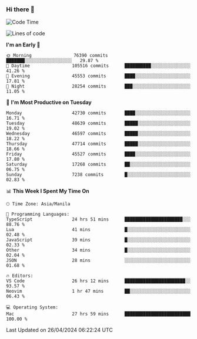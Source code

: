 ### Hi there 👋

<!--START_SECTION:waka-->
![Code Time](http://img.shields.io/badge/Code%20Time-5%2C093%20hrs%2052%20mins-blue)

![Lines of code](https://img.shields.io/badge/From%20Hello%20World%20I%27ve%20Written-114.3%20million%20lines%20of%20code-blue)

**I'm an Early 🐤** 

```text
🌞 Morning                76390 commits       ███████░░░░░░░░░░░░░░░░░░   29.87 % 
🌆 Daytime                105516 commits      ██████████░░░░░░░░░░░░░░░   41.26 % 
🌃 Evening                45553 commits       ████░░░░░░░░░░░░░░░░░░░░░   17.81 % 
🌙 Night                  28254 commits       ███░░░░░░░░░░░░░░░░░░░░░░   11.05 % 
```
📅 **I'm Most Productive on Tuesday** 

```text
Monday                   42730 commits       ████░░░░░░░░░░░░░░░░░░░░░   16.71 % 
Tuesday                  48639 commits       █████░░░░░░░░░░░░░░░░░░░░   19.02 % 
Wednesday                46597 commits       █████░░░░░░░░░░░░░░░░░░░░   18.22 % 
Thursday                 47714 commits       █████░░░░░░░░░░░░░░░░░░░░   18.66 % 
Friday                   45527 commits       ████░░░░░░░░░░░░░░░░░░░░░   17.80 % 
Saturday                 17268 commits       ██░░░░░░░░░░░░░░░░░░░░░░░   06.75 % 
Sunday                   7238 commits        █░░░░░░░░░░░░░░░░░░░░░░░░   02.83 % 
```


📊 **This Week I Spent My Time On** 

```text
🕑︎ Time Zone: Asia/Manila

💬 Programming Languages: 
TypeScript               24 hrs 51 mins      ██████████████████████░░░   88.76 % 
Lua                      41 mins             █░░░░░░░░░░░░░░░░░░░░░░░░   02.48 % 
JavaScript               39 mins             █░░░░░░░░░░░░░░░░░░░░░░░░   02.33 % 
Other                    34 mins             █░░░░░░░░░░░░░░░░░░░░░░░░   02.04 % 
JSON                     28 mins             ░░░░░░░░░░░░░░░░░░░░░░░░░   01.68 % 

🔥 Editors: 
VS Code                  26 hrs 12 mins      ███████████████████████░░   93.57 % 
Neovim                   1 hr 47 mins        ██░░░░░░░░░░░░░░░░░░░░░░░   06.43 % 

💻 Operating System: 
Mac                      27 hrs 59 mins      █████████████████████████   100.00 % 
```


 Last Updated on 26/04/2024 06:22:24 UTC
<!--END_SECTION:waka-->


<!--
**rad182/rad182** is a ✨ _special_ ✨ repository because its `README.md` (this file) appears on your GitHub profile.

Here are some ideas to get you started:

- 🔭 I’m currently working on ...
- 🌱 I’m currently learning ...
- 👯 I’m looking to collaborate on ...
- 🤔 I’m looking for help with ...
- 💬 Ask me about ...
- 📫 How to reach me: ...
- 😄 Pronouns: ...
- ⚡ Fun fact: ...
-->
